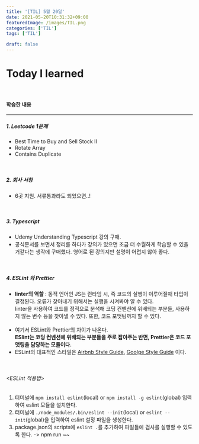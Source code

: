 ```yaml
---
title: '[TIL] 5월 20일'
date: 2021-05-20T10:31:32+09:00
featuredImage: /images/TIL.png
categories: ['TIL']
tags: ['TIL']

draft: false
---
```


# Today I learned

<br>

<!--more-->

#### 학습한 내용

---

##### 1. Leetcode 1문제

- Best Time to Buy and Sell Stock II
- Rotate Array
- Contains Duplicate

<br/>

##### 2. 회사 서칭

- 6곳 지원. 서류통과라도 되었으면..!

<br/>

##### 3. Typescript

- Udemy Understanding Typescript 강의 구매.
- 공식문서를 보면서 정리를 하다가 강의가 있으면 조금 더 수월하게 학습할 수 있을거같다는 생각에 구매했다. 영어로 된 강의지만 설명이 어렵지 않아 좋다.

<br>

##### 4. ESLint 와 Prettier

- **linter의 역할** : 동적 언어인 JS는 런타임 시, 즉 코드의 실행이 이루어질때 타입이 결정된다. 오류가 찾아내기 위해서는 실행을 시켜봐야 알 수 있다.<br>
  linter을 사용하여 코드를 정적으로 분석해 코딩 컨벤션에 위배되는 부분들, 사용하지 않는 변수 등을 찾아낼 수 있다. 또한, 코드 포맷팅까지 할 수 있다.<br><br>
- 여기서 ESLint와 Prettier의 차이가 나온다.<br>
  **ESlint는 코딩 컨벤션에 위배되는 부분들을 주로 잡아주는 반면, Prettier은 코드 포맷팅을 담당하는 모듈이다.** <br>
- ESLint의 대표적인 스타일은 [Airbnb Style Guide](https://github.com/airbnb/javascript), [Goolge Style Guide](https://github.com/google/eslint-config-google) 이다.

<br>

###### <ESLint 적용법>

1. 터미널에 `npm install eslint`(local) or `npm install -g eslint`(global) 입력하여 eslint 모듈을 설치한다.
2. 터미널에 `./node_modules/.bin/eslint --init`(local) or `eslint --init`(global)을 입력하여 eslint 설정 파일을 생성한다.
3. package.json의 scripts에 `eslint .`를 추가하여 파일들에 검사를 실행할 수 있도록 한다. -> npm run ~~

